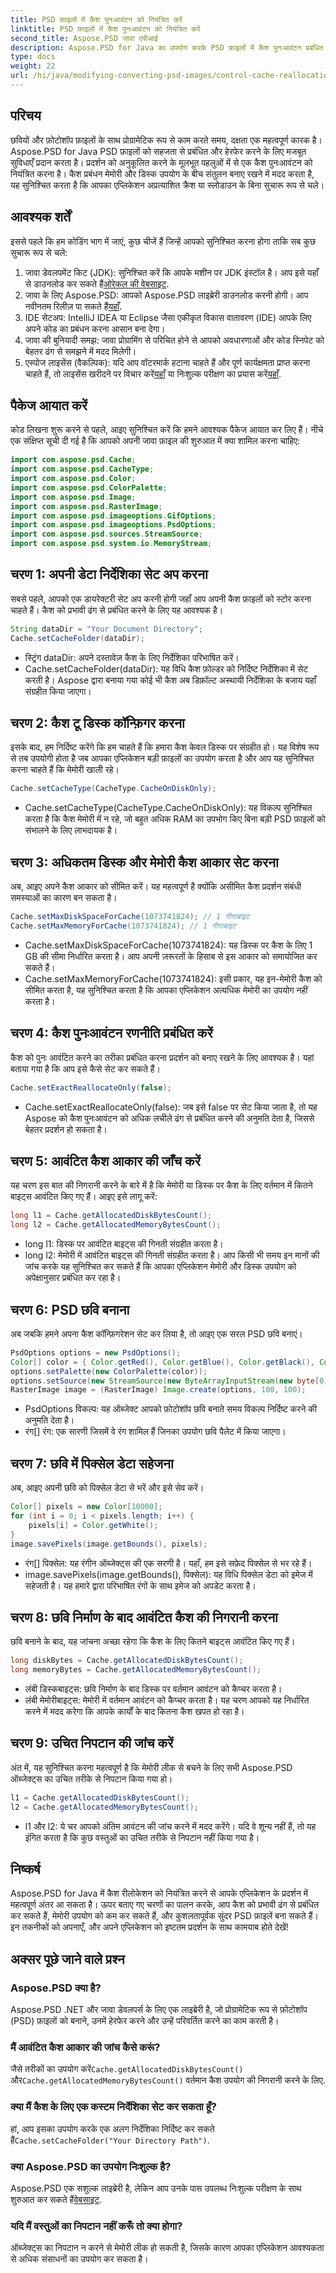 ```yaml
---
title: PSD फ़ाइलों में कैश पुनःआवंटन को नियंत्रित करें
linktitle: PSD फ़ाइलों में कैश पुनःआवंटन को नियंत्रित करें
second_title: Aspose.PSD जावा एपीआई
description: Aspose.PSD for Java का उपयोग करके PSD फ़ाइलों में कैश पुनःआवंटन प्रबंधित करें। जानें कि मेमोरी और फ़ाइल हैंडलिंग को कुशलतापूर्वक कैसे अनुकूलित किया जाए - डेवलपर्स के लिए आदर्श।
type: docs
weight: 22
url: /hi/java/modifying-converting-psd-images/control-cache-reallocation-psd-files/
---
```

## परिचय
छवियों और फ़ोटोशॉप फ़ाइलों के साथ प्रोग्रामेटिक रूप से काम करते समय, दक्षता एक महत्वपूर्ण कारक है। Aspose.PSD for Java PSD फ़ाइलों को सहजता से प्रबंधित और हेरफेर करने के लिए मजबूत सुविधाएँ प्रदान करता है। प्रदर्शन को अनुकूलित करने के मूलभूत पहलुओं में से एक कैश पुनःआवंटन को नियंत्रित करना है। कैश प्रबंधन मेमोरी और डिस्क उपयोग के बीच संतुलन बनाए रखने में मदद करता है, यह सुनिश्चित करता है कि आपका एप्लिकेशन अप्रत्याशित क्रैश या स्लोडाउन के बिना सुचारू रूप से चले। 
## आवश्यक शर्तें
इससे पहले कि हम कोडिंग भाग में जाएं, कुछ चीजें हैं जिन्हें आपको सुनिश्चित करना होगा ताकि सब कुछ सुचारू रूप से चले:
1. जावा डेवलपमेंट किट (JDK): सुनिश्चित करें कि आपके मशीन पर JDK इंस्टॉल है। आप इसे यहाँ से डाउनलोड कर सकते हैं[ओरेकल की वेबसाइट](https://www.oracle.com/java/technologies/javase-jdk11-downloads.html).
2. जावा के लिए Aspose.PSD: आपको Aspose.PSD लाइब्रेरी डाउनलोड करनी होगी। आप नवीनतम रिलीज़ पा सकते हैं[यहाँ](https://releases.aspose.com/psd/java/).
3. IDE सेटअप: IntelliJ IDEA या Eclipse जैसा एकीकृत विकास वातावरण (IDE) आपके लिए अपने कोड का प्रबंधन करना आसान बना देगा।
4. जावा की बुनियादी समझ: जावा प्रोग्रामिंग से परिचित होने से आपको अवधारणाओं और कोड स्निपेट को बेहतर ढंग से समझने में मदद मिलेगी।
5.  एस्पोज लाइसेंस (वैकल्पिक): यदि आप वॉटरमार्क हटाना चाहते हैं और पूर्ण कार्यक्षमता प्राप्त करना चाहते हैं, तो लाइसेंस खरीदने पर विचार करें[यहाँ](https://purchase.aspose.com/buy) या निःशुल्क परीक्षण का प्रयास करें[यहाँ](https://releases.aspose.com/).
## पैकेज आयात करें
कोड लिखना शुरू करने से पहले, आइए सुनिश्चित करें कि हमने आवश्यक पैकेज आयात कर लिए हैं। नीचे एक संक्षिप्त सूची दी गई है कि आपको अपनी जावा फ़ाइल की शुरुआत में क्या शामिल करना चाहिए:
```java
import com.aspose.psd.Cache;
import com.aspose.psd.CacheType;
import com.aspose.psd.Color;
import com.aspose.psd.ColorPalette;
import com.aspose.psd.Image;
import com.aspose.psd.RasterImage;
import com.aspose.psd.imageoptions.GifOptions;
import com.aspose.psd.imageoptions.PsdOptions;
import com.aspose.psd.sources.StreamSource;
import com.aspose.psd.system.io.MemoryStream;
```
## चरण 1: अपनी डेटा निर्देशिका सेट अप करना
सबसे पहले, आपको एक डायरेक्टरी सेट अप करनी होगी जहाँ आप अपनी कैश फ़ाइलों को स्टोर करना चाहते हैं। कैश को प्रभावी ढंग से प्रबंधित करने के लिए यह आवश्यक है।
```java
String dataDir = "Your Document Directory";
Cache.setCacheFolder(dataDir);
```

- स्ट्रिंग dataDir: अपने दस्तावेज़ कैश के लिए निर्देशिका परिभाषित करें।
- Cache.setCacheFolder(dataDir): यह विधि कैश फ़ोल्डर को निर्दिष्ट निर्देशिका में सेट करती है। Aspose द्वारा बनाया गया कोई भी कैश अब डिफ़ॉल्ट अस्थायी निर्देशिका के बजाय यहाँ संग्रहीत किया जाएगा।
## चरण 2: कैश टू डिस्क कॉन्फ़िगर करना
इसके बाद, हम निर्दिष्ट करेंगे कि हम चाहते हैं कि हमारा कैश केवल डिस्क पर संग्रहीत हो। यह विशेष रूप से तब उपयोगी होता है जब आपका एप्लिकेशन बड़ी फ़ाइलों का उपयोग करता है और आप यह सुनिश्चित करना चाहते हैं कि मेमोरी खाली रहे।
```java
Cache.setCacheType(CacheType.CacheOnDiskOnly);
```

- Cache.setCacheType(CacheType.CacheOnDiskOnly): यह विकल्प सुनिश्चित करता है कि कैश मेमोरी में न रहे, जो बहुत अधिक RAM का उपभोग किए बिना बड़ी PSD फ़ाइलों को संभालने के लिए लाभदायक है।
## चरण 3: अधिकतम डिस्क और मेमोरी कैश आकार सेट करना
अब, आइए अपने कैश आकार को सीमित करें। यह महत्वपूर्ण है क्योंकि असीमित कैश प्रदर्शन संबंधी समस्याओं का कारण बन सकता है।
```java
Cache.setMaxDiskSpaceForCache(1073741824); // 1 गीगाबाइट
Cache.setMaxMemoryForCache(1073741824); // 1 गीगाबाइट
```

- Cache.setMaxDiskSpaceForCache(1073741824): यह डिस्क पर कैश के लिए 1 GB की सीमा निर्धारित करता है। आप अपनी ज़रूरतों के हिसाब से इस आकार को समायोजित कर सकते हैं।
- Cache.setMaxMemoryForCache(1073741824): इसी प्रकार, यह इन-मेमोरी कैश को सीमित करता है, यह सुनिश्चित करता है कि आपका एप्लिकेशन अत्यधिक मेमोरी का उपयोग नहीं करता है।
## चरण 4: कैश पुनःआवंटन रणनीति प्रबंधित करें
कैश को पुनः आवंटित करने का तरीका प्रबंधित करना प्रदर्शन को बनाए रखने के लिए आवश्यक है। यहां बताया गया है कि आप इसे कैसे सेट कर सकते हैं।
```java
Cache.setExactReallocateOnly(false);
```

- Cache.setExactReallocateOnly(false): जब इसे false पर सेट किया जाता है, तो यह Aspose को कैश पुनःआवंटन को अधिक लचीले ढंग से प्रबंधित करने की अनुमति देता है, जिससे बेहतर प्रदर्शन हो सकता है।
## चरण 5: आवंटित कैश आकार की जाँच करें
यह चरण इस बात की निगरानी करने के बारे में है कि मेमोरी या डिस्क पर कैश के लिए वर्तमान में कितने बाइट्स आवंटित किए गए हैं। आइए इसे लागू करें:
```java
long l1 = Cache.getAllocatedDiskBytesCount();
long l2 = Cache.getAllocatedMemoryBytesCount();
```

- long l1: डिस्क पर आवंटित बाइट्स की गिनती संग्रहीत करता है।
- long l2: मेमोरी में आवंटित बाइट्स की गिनती संग्रहीत करता है। 
आप किसी भी समय इन मानों की जांच करके यह सुनिश्चित कर सकते हैं कि आपका एप्लिकेशन मेमोरी और डिस्क उपयोग को अपेक्षानुसार प्रबंधित कर रहा है।
## चरण 6: PSD छवि बनाना
अब जबकि हमने अपना कैश कॉन्फ़िगरेशन सेट कर लिया है, तो आइए एक सरल PSD छवि बनाएं।
```java
PsdOptions options = new PsdOptions();
Color[] color = { Color.getRed(), Color.getBlue(), Color.getBlack(), Color.getWhite() };
options.setPalette(new ColorPalette(color));
options.setSource(new StreamSource(new ByteArrayInputStream(new byte[0])));
RasterImage image = (RasterImage) Image.create(options, 100, 100);
```

- PsdOptions विकल्प: यह ऑब्जेक्ट आपको फ़ोटोशॉप छवि बनाते समय विकल्प निर्दिष्ट करने की अनुमति देता है।
- रंग[] रंग: एक सारणी जिसमें वे रंग शामिल हैं जिनका उपयोग छवि पैलेट में किया जाएगा।
## चरण 7: छवि में पिक्सेल डेटा सहेजना
अब, आइए अपनी छवि को पिक्सेल डेटा से भरें और इसे सेव करें।
```java
Color[] pixels = new Color[10000];
for (int i = 0; i < pixels.length; i++) {
    pixels[i] = Color.getWhite();
}
image.savePixels(image.getBounds(), pixels);
```

- रंग[] पिक्सेल: यह रंगीन ऑब्जेक्ट्स की एक सरणी है। यहाँ, हम इसे सफ़ेद पिक्सेल से भर रहे हैं।
- image.savePixels(image.getBounds(), पिक्सेल): यह विधि पिक्सेल डेटा को इमेज में सहेजती है। यह हमारे द्वारा परिभाषित रंगों के साथ इमेज को अपडेट करता है।
## चरण 8: छवि निर्माण के बाद आवंटित कैश की निगरानी करना
छवि बनाने के बाद, यह जांचना अच्छा रहेगा कि कैश के लिए कितने बाइट्स आवंटित किए गए हैं।
```java
long diskBytes = Cache.getAllocatedDiskBytesCount();
long memoryBytes = Cache.getAllocatedMemoryBytesCount();
```

- लंबी डिस्कबाइट्स: छवि निर्माण के बाद डिस्क पर वर्तमान आवंटन को कैप्चर करता है।
- लंबी मेमोरीबाइट्स: मेमोरी में वर्तमान आवंटन को कैप्चर करता है। 
यह चरण आपको यह निर्धारित करने में मदद करेगा कि आपके कार्यों के बाद कितना कैश खपत हो रहा है।
## चरण 9: उचित निपटान की जांच करें
अंत में, यह सुनिश्चित करना महत्वपूर्ण है कि मेमोरी लीक से बचने के लिए सभी Aspose.PSD ऑब्जेक्ट्स का उचित तरीके से निपटान किया गया हो।
```java
l1 = Cache.getAllocatedDiskBytesCount();
l2 = Cache.getAllocatedMemoryBytesCount();
```

- l1 और l2: ये चर आपको अंतिम आवंटन की जांच करने में मदद करेंगे। यदि वे शून्य नहीं हैं, तो यह इंगित करता है कि कुछ वस्तुओं का उचित तरीके से निपटान नहीं किया गया है।
## निष्कर्ष
Aspose.PSD for Java में कैश रीलोकेशन को नियंत्रित करने से आपके एप्लिकेशन के प्रदर्शन में महत्वपूर्ण अंतर आ सकता है। ऊपर बताए गए चरणों का पालन करके, आप कैश को प्रभावी ढंग से प्रबंधित कर सकते हैं, मेमोरी उपयोग को कम कर सकते हैं, और कुशलतापूर्वक सुंदर PSD फ़ाइलें बना सकते हैं। इन तकनीकों को अपनाएँ, और अपने एप्लिकेशन को इष्टतम प्रदर्शन के साथ कामयाब होते देखें!
## अक्सर पूछे जाने वाले प्रश्न
### Aspose.PSD क्या है?
Aspose.PSD .NET और जावा डेवलपर्स के लिए एक लाइब्रेरी है, जो प्रोग्रामेटिक रूप से फ़ोटोशॉप (PSD) फ़ाइलों को बनाने, उनमें हेरफेर करने और उन्हें परिवर्तित करने का काम करती है।
### मैं आवंटित कैश आकार की जांच कैसे करूं?
 जैसे तरीकों का उपयोग करें`Cache.getAllocatedDiskBytesCount()` और`Cache.getAllocatedMemoryBytesCount()` वर्तमान कैश उपयोग की निगरानी करने के लिए.
### क्या मैं कैश के लिए एक कस्टम निर्देशिका सेट कर सकता हूँ?
 हां, आप इसका उपयोग करके एक अलग निर्देशिका निर्दिष्ट कर सकते हैं`Cache.setCacheFolder("Your Directory Path")`.
### क्या Aspose.PSD का उपयोग निःशुल्क है?
Aspose.PSD एक सशुल्क लाइब्रेरी है, लेकिन आप उनके पास उपलब्ध निःशुल्क परीक्षण के साथ शुरुआत कर सकते हैं[वेबसाइट](https://releases.aspose.com/).
### यदि मैं वस्तुओं का निपटान नहीं करूँ तो क्या होगा?
ऑब्जेक्ट्स का निपटान न करने से मेमोरी लीक हो सकती है, जिसके कारण आपका एप्लिकेशन आवश्यकता से अधिक संसाधनों का उपयोग कर सकता है।
